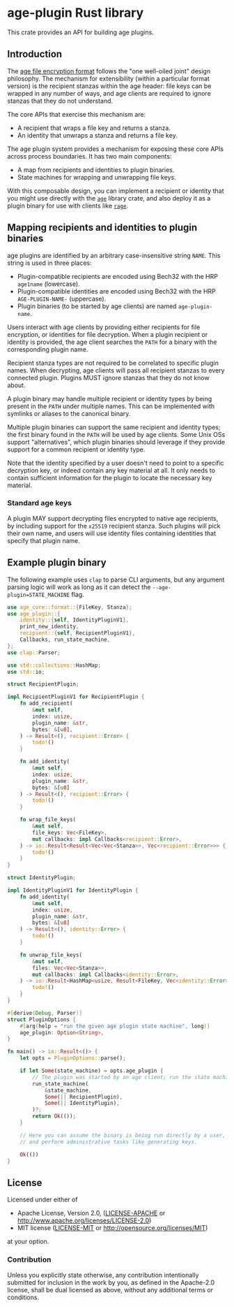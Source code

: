 # age-plugin Rust library

This crate provides an API for building age plugins.

## Introduction

The [age file encryption format] follows the "one well-oiled joint" design philosophy.
The mechanism for extensibility (within a particular format version) is the recipient
stanzas within the age header: file keys can be wrapped in any number of ways, and age
clients are required to ignore stanzas that they do not understand.

The core APIs that exercise this mechanism are:
- A recipient that wraps a file key and returns a stanza.
- An identity that unwraps a stanza and returns a file key.

The age plugin system provides a mechanism for exposing these core APIs across process
boundaries. It has two main components:

- A map from recipients and identities to plugin binaries.
- State machines for wrapping and unwrapping file keys.

With this composable design, you can implement a recipient or identity that you might
use directly with the [`age`] library crate, and also deploy it as a plugin binary for
use with clients like [`rage`].

[age file encryption format]: https://age-encryption.org/v1
[`age`]: https://crates.io/crates/age
[`rage`]: https://crates.io/crates/rage

## Mapping recipients and identities to plugin binaries

age plugins are identified by an arbitrary case-insensitive string `NAME`. This string
is used in three places:

- Plugin-compatible recipients are encoded using Bech32 with the HRP `age1name`
  (lowercase).
- Plugin-compatible identities are encoded using Bech32 with the HRP
  `AGE-PLUGIN-NAME-` (uppercase).
- Plugin binaries (to be started by age clients) are named `age-plugin-name`.

Users interact with age clients by providing either recipients for file encryption, or
identities for file decryption. When a plugin recipient or identity is provided, the
age client searches the `PATH` for a binary with the corresponding plugin name.

Recipient stanza types are not required to be correlated to specific plugin names.
When decrypting, age clients will pass all recipient stanzas to every connected
plugin. Plugins MUST ignore stanzas that they do not know about.

A plugin binary may handle multiple recipient or identity types by being present in
the `PATH` under multiple names. This can be implemented with symlinks or aliases to
the canonical binary.

Multiple plugin binaries can support the same recipient and identity types; the first
binary found in the `PATH` will be used by age clients. Some Unix OSs support
"alternatives", which plugin binaries should leverage if they provide support for a
common recipient or identity type.

Note that the identity specified by a user doesn't need to point to a specific
decryption key, or indeed contain any key material at all. It only needs to contain
sufficient information for the plugin to locate the necessary key material.

### Standard age keys

A plugin MAY support decrypting files encrypted to native age recipients, by including
support for the `x25519` recipient stanza. Such plugins will pick their own name, and
users will use identity files containing identities that specify that plugin name.

## Example plugin binary

The following example uses `clap` to parse CLI arguments, but any argument parsing
logic will work as long as it can detect the `--age-plugin=STATE_MACHINE` flag.

```rust
use age_core::format::{FileKey, Stanza};
use age_plugin::{
    identity::{self, IdentityPluginV1},
    print_new_identity,
    recipient::{self, RecipientPluginV1},
    Callbacks, run_state_machine,
};
use clap::Parser;

use std::collections::HashMap;
use std::io;

struct RecipientPlugin;

impl RecipientPluginV1 for RecipientPlugin {
    fn add_recipient(
        &mut self,
        index: usize,
        plugin_name: &str,
        bytes: &[u8],
    ) -> Result<(), recipient::Error> {
        todo!()
    }

    fn add_identity(
        &mut self,
        index: usize,
        plugin_name: &str,
        bytes: &[u8]
    ) -> Result<(), recipient::Error> {
        todo!()
    }

    fn wrap_file_keys(
        &mut self,
        file_keys: Vec<FileKey>,
        mut callbacks: impl Callbacks<recipient::Error>,
    ) -> io::Result<Result<Vec<Vec<Stanza>>, Vec<recipient::Error>>> {
        todo!()
    }
}

struct IdentityPlugin;

impl IdentityPluginV1 for IdentityPlugin {
    fn add_identity(
        &mut self,
        index: usize,
        plugin_name: &str,
        bytes: &[u8]
    ) -> Result<(), identity::Error> {
        todo!()
    }

    fn unwrap_file_keys(
        &mut self,
        files: Vec<Vec<Stanza>>,
        mut callbacks: impl Callbacks<identity::Error>,
    ) -> io::Result<HashMap<usize, Result<FileKey, Vec<identity::Error>>>> {
        todo!()
    }
}

#[derive(Debug, Parser)]
struct PluginOptions {
    #[arg(help = "run the given age plugin state machine", long)]
    age_plugin: Option<String>,
}

fn main() -> io::Result<()> {
    let opts = PluginOptions::parse();

    if let Some(state_machine) = opts.age_plugin {
        // The plugin was started by an age client; run the state machine.
        run_state_machine(
            &state_machine,
            Some(|| RecipientPlugin),
            Some(|| IdentityPlugin),
        )?;
        return Ok(());
    }

    // Here you can assume the binary is being run directly by a user,
    // and perform administrative tasks like generating keys.

    Ok(())
}
```

## License

Licensed under either of

 * Apache License, Version 2.0, ([LICENSE-APACHE](../LICENSE-APACHE) or
   http://www.apache.org/licenses/LICENSE-2.0)
 * MIT license ([LICENSE-MIT](../LICENSE-MIT) or http://opensource.org/licenses/MIT)

at your option.

### Contribution

Unless you explicitly state otherwise, any contribution intentionally
submitted for inclusion in the work by you, as defined in the Apache-2.0
license, shall be dual licensed as above, without any additional terms or
conditions.
